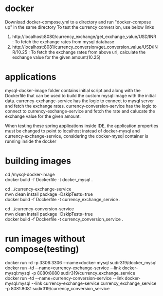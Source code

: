 # docker
Download docker-compose.yml to a directory and run "docker-compose up" in the same directory
To test the currency conversion, use below links
  1. http://localhost:8080/currency_exchange/get_exchange_value/USD/INR : To fetch the exchange rates from mysql database
  2. http://localhost:8081/currency_conversion/get_conversion_value/USD/INR/10.25 : To fetch the exchange rates from above url, calculate the exchange value for the given amount(10.25)

# applications
mysql-docker-image folder contains initial script and along with the Dockerfile that can be used to build the custom mysql image with the initial data.
currency-exchange-service has the logic to connect to mysql server and fetch the exchange rates.
currency-conversion-service has the logic to connect to currency-exchange-service and fetch the rate and calucate the exchange value for the given amount.

When testing these spring applications inside IDE, the application.properties must be changed to point to localhost instead of docker-mysql and currency-exchange-service, considering the docker-mysql container is running inside the docker

# building images

cd <path to>/mysql-docker-image<br/>
docker build -f Dockerfile -t docker_mysql .<br/>

cd ../currency-exchange-service<br/>
mvn clean install package -DskipTests=true<br/>
docker build -f Dockerfile -t currency_exchange_service .<br/>

cd ../currency-conversion-service <br/>
mvn clean install package -DskipTests=true<br/>
docker build -f Dockerfile -t currency_conversion_service .<br/>

# run images without compose(testing)
docker run -d -p 3306:3306 --name=docker-mysql sudir319/docker_mysql<br/>
docker run -td --name=currency-exchange-service --link docker-mysql:mysql -p 8080:8080 sudir319/currency_exchange_service<br/>
docker run -td --name=currency-conversion-service --link docker-mysql:mysql --link currency-exchange-service:currency_exchange_service -p 8081:8081 sudir319/currency_conversion_service<br/>
